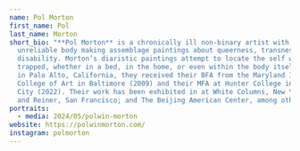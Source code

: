 ```yaml
---
name: Pol Morton
first_name: Pol
last_name: Morton
short_bio: "**Pol Morton** is a chronically ill non-binary artist with an
  unreliable body making assemblage paintings about queerness, transness, and
  disability. Morton’s diaristic paintings attempt to locate the self when it is
  trapped, whether in a bed, in the home, or even within the body itself. Born
  in Palo Alto, California, they received their BFA from the Maryland Institute
  College of Art in Baltimore (2009) and their MFA at Hunter College in New York
  City (2022). Their work has been exhibited in at White Columns, New York; Bass
  and Reiner, San Francisco; and The Beijing American Center, among others."
portraits:
  - media: 2024/05/polwin-morton
website: https://polwinmorton.com/
instagram: polmorton
---
```


